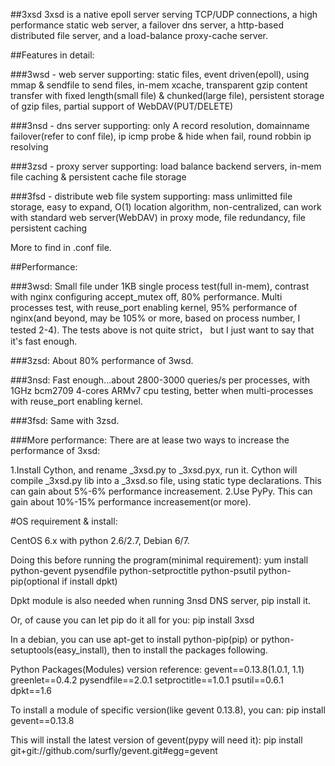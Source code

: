 ##3xsd
3xsd is a native epoll server serving TCP/UDP connections, a high performance static web server, a
failover dns server, a http-based distributed file server, and a load-balance proxy-cache server.

##Features in detail:

###3wsd - web server
       supporting: static files, event driven(epoll), using mmap & sendfile to send files,
       in-mem xcache, transparent gzip content transfer with fixed length(small file) & 
       chunked(large file), persistent storage of gzip files,
       partial support of WebDAV(PUT/DELETE)
       
###3nsd - dns server
       supporting: only A record resolution, domainname failover(refer to conf file),
       ip icmp probe & hide when fail, round robbin ip resolving
       
###3zsd - proxy server
       supporting: load balance backend servers, in-mem file caching & 
       persistent cache file storage

###3fsd - distribute web file system
       supporting: mass unlimitted file storage, easy to expand,
       O(1) location algorithm, non-centralized, can work with standard web server(WebDAV)
       in proxy mode, file redundancy, file persistent caching

More to find in .conf file.

##Performance:

###3wsd:
  Small file under 1KB single process test(full in-mem), contrast with nginx configuring
  accept_mutex off, 80% performance.
  Multi processes test, with reuse_port enabling kernel, 95% performance of nginx(and beyond,
  may be 105% or more, based on process number, I tested 2-4).
  The tests above is not quite strict， but I just want to say that it's fast enough.
  
###3zsd:
  About 80% performance of 3wsd.
  
###3nsd:
  Fast enough...about 2800-3000 queries/s per processes, with 1GHz bcm2709 4-cores ARMv7
  cpu testing, better when multi-processes with reuse_port enabling kernel.
  
###3fsd:
  Same with 3zsd.
  
###More performance:
There are at lease two ways to increase the performance of 3xsd:

  1.Install Cython, and rename _3xsd.py to _3xsd.pyx, run it. 
    Cython will compile _3xsd.py lib into a _3xsd.so file, using static type declarations.
    This can gain about 5%-6% performance increasement.
  2.Use PyPy.
    This can gain about 10%-15% performance increasement(or more).

#OS requirement & install: 

CentOS 6.x with python 2.6/2.7, Debian 6/7.

Doing this before running the program(minimal requirement):
  yum install python-gevent pysendfile python-setproctitle python-psutil python-pip(optional if install dpkt)
  
Dpkt module is also needed when running 3nsd DNS server, pip install it.

Or, of cause you can let pip do it all for you:
  pip install 3xsd

In a debian, you can use apt-get to install python-pip(pip) or python-setuptools(easy_install),
then to install the packages following.

Python Packages(Modules) version reference:
  gevent==0.13.8(1.0.1, 1.1)
  greenlet==0.4.2
  pysendfile==2.0.1
  setproctitle==1.0.1
  psutil==0.6.1
  dpkt==1.6

To install a module of specific version(like gevent 0.13.8), you can:
  pip install gevent==0.13.8

This will install the latest version of gevent(pypy will need it):
  pip install git+git://github.com/surfly/gevent.git#egg=gevent
